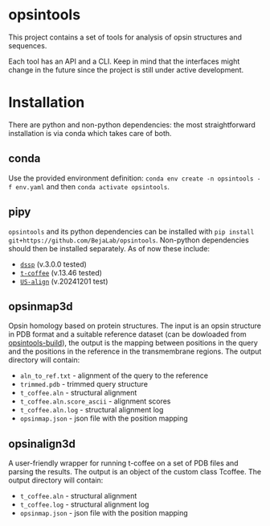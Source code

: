 # opsintools

This project contains a set of tools for analysis of opsin structures and sequences.

Each tool has an API and a CLI. Keep in mind that the interfaces might change in the future since the project is still under active development.

# Installation

There are python and non-python dependencies: the most straightforward installation is via conda which takes care of both.

## conda

Use the provided environment definition: `conda env create -n opsintools -f env.yaml` and then `conda activate opsintools`.

## pipy

`opsintools` and its python dependencies can be installed with `pip install git+https://github.com/BejaLab/opsintools`. Non-python dependencies should then be installed separately. As of now these include:

* [`dssp`](https://swift.cmbi.umcn.nl/gv/dssp/index.html) (v.3.0.0 tested)
* [`t-coffee`](https://tcoffee.crg.eu/) (v.13.46 tested)
* [`US-align`](https://github.com/pylelab/USalign) (v.20241201 test)

## opsinmap3d

Opsin homology based on protein structures. The input is an opsin structure in PDB format and a suitable reference dataset (can be dowloaded from [opsintools-build](https://github.com/BejaLab/opsintools-build/releases)), the output is the mapping between positions in the query and the positions in the reference in the transmembrane regions. The output directory will contain:

* `aln_to_ref.txt` - alignment of the query to the reference
* `trimmed.pdb` - trimmed query structure
* `t_coffee.aln` - structural alignment
* `t_coffee.aln.score_ascii` - alignment scores
* `t_coffee.aln.log` - structural alignment log
* `opsinmap.json` - json file with the position mapping

## opsinalign3d

A user-friendly wrapper for running t-coffee on a set of PDB files and parsing the results. The output is an object of the custom class Tcoffee. The output directory will contain:

* `t_coffee.aln` - structural alignment
* `t_coffee.log` - structural alignment log
* `opsinmap.json` - json file with the position mapping
